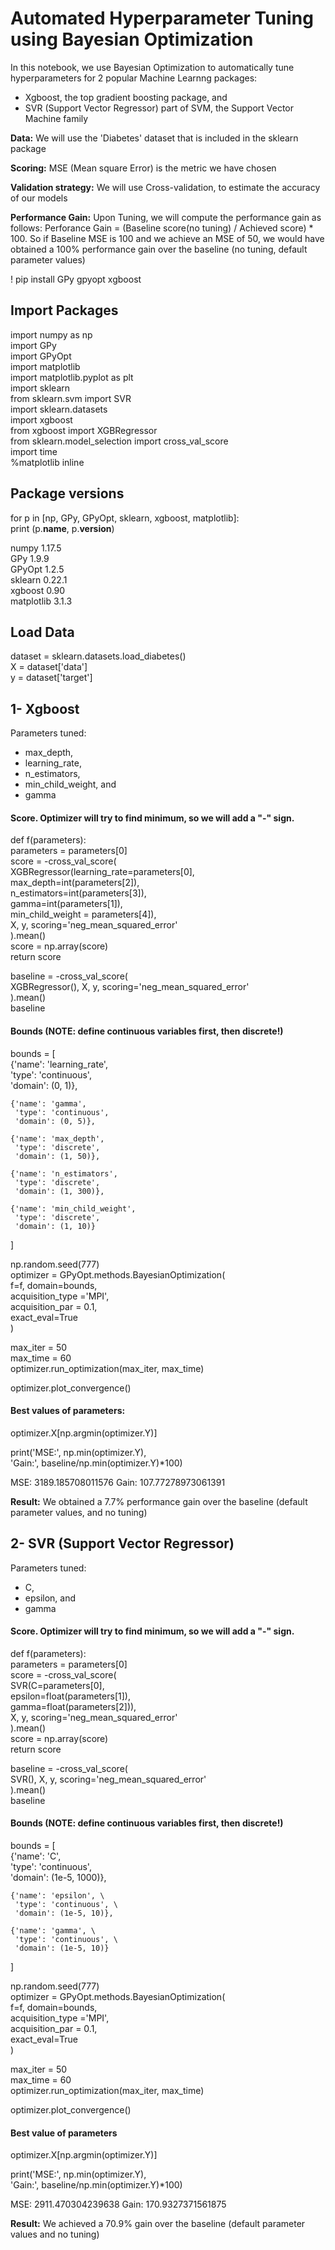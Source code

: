 # Automated Hyperparameter Tuning using Bayesian Optimization 

In this notebook, we use Bayesian Optimization to automatically tune hyperparameters for 2 popular Machine Learnng packages:
* Xgboost, the top gradient boosting package, and
* SVR (Support Vector Regressor) part of SVM, the Support Vector Machine family

**Data:**               We will use the 'Diabetes' dataset that is included in the sklearn package

**Scoring:**             MSE (Mean square Error) is the metric we have chosen

**Validation strategy:** We will use Cross-validation, to estimate the accuracy of our models

**Performance Gain:**    Upon Tuning, we will compute the performance gain as follows: Perforance Gain = (Baseline score(no tuning) / Achieved score) * 100. So if Baseline MSE is 100 and we achieve an MSE of 50, we would have obtained a 100% performance gain over the baseline (no tuning, default parameter values)



! pip install GPy gpyopt xgboost

## Import Packages 

import numpy as np \
import GPy \
import GPyOpt \
import matplotlib \
import matplotlib.pyplot as plt \
import sklearn \
from sklearn.svm import SVR \
import sklearn.datasets \
import xgboost \
from xgboost import XGBRegressor \
from sklearn.model_selection import cross_val_score \
import time \
%matplotlib inline 

## Package versions

for p in [np, GPy, GPyOpt, sklearn, xgboost, matplotlib]: \
        print (p.__name__, p.__version__)
        
numpy 1.17.5\
GPy 1.9.9\
GPyOpt 1.2.5 \
sklearn 0.22.1 \
xgboost 0.90 \
matplotlib 3.1.3 

## Load Data

dataset = sklearn.datasets.load_diabetes() \
X = dataset['data'] \
y = dataset['target'] 

## 1- Xgboost

Parameters tuned:
*  max_depth, 
* learning_rate,
* n_estimators,
* min_child_weight, and
* gamma

#### Score. Optimizer will try to find minimum, so we will add a "-" sign.
def f(parameters):\
    parameters = parameters[0]\
    score = -cross_val_score(\
        XGBRegressor(learning_rate=parameters[0], \
                     max_depth=int(parameters[2]), \
                     n_estimators=int(parameters[3]), \
                     gamma=int(parameters[1]), \
                     min_child_weight = parameters[4]), \
        X, y, scoring='neg_mean_squared_error'\
    ).mean() \
    score = np.array(score) \
    return score 

baseline = -cross_val_score( \
    XGBRegressor(), X, y, scoring='neg_mean_squared_error'\
).mean()\
baseline 

#### Bounds (NOTE: define continuous variables first, then discrete!)
bounds = [ \
    {'name': 'learning_rate', \
     'type': 'continuous', \
     'domain': (0, 1)}, 

    {'name': 'gamma', 
     'type': 'continuous', 
     'domain': (0, 5)}, 

    {'name': 'max_depth', 
     'type': 'discrete', 
     'domain': (1, 50)}, 

    {'name': 'n_estimators', 
     'type': 'discrete', 
     'domain': (1, 300)}, 

    {'name': 'min_child_weight', 
     'type': 'discrete', 
     'domain': (1, 10)} 
] 

np.random.seed(777) \
optimizer = GPyOpt.methods.BayesianOptimization( \
    f=f, domain=bounds, \
    acquisition_type ='MPI', \
    acquisition_par = 0.1, \
    exact_eval=True \
) 

max_iter = 50 \
max_time = 60 \
optimizer.run_optimization(max_iter, max_time) 

optimizer.plot_convergence()

#### Best values of parameters:

optimizer.X[np.argmin(optimizer.Y)]

print('MSE:', np.min(optimizer.Y), \
      'Gain:', baseline/np.min(optimizer.Y)*100)

MSE: 3189.185708011576 Gain: 107.77278973061391

**Result:**   We obtained a 7.7% performance gain over the baseline (default parameter values, and no tuning)

## 2- SVR (Support Vector Regressor)

Parameters tuned:
* C, 
* epsilon, and
* gamma

#### Score. Optimizer will try to find minimum, so we will add a "-" sign.
def f(parameters):\
    parameters = parameters[0]\
    score = -cross_val_score(\
        SVR(C=parameters[0],\
            epsilon=float(parameters[1]),\
            gamma=float(parameters[2])), \
        X, y, scoring='neg_mean_squared_error'\
    ).mean() \
    score = np.array(score) \
    return score 

baseline = -cross_val_score( \
    SVR(), X, y, scoring='neg_mean_squared_error' \
).mean() \
baseline 

#### Bounds (NOTE: define continuous variables first, then discrete!)
bounds = [ \
    {'name': 'C', \
     'type': 'continuous', \
     'domain': (1e-5, 1000)}, 

    {'name': 'epsilon', \
     'type': 'continuous', \
     'domain': (1e-5, 10)}, 

    {'name': 'gamma', \
     'type': 'continuous', \
     'domain': (1e-5, 10)} 
] 

np.random.seed(777) \
optimizer = GPyOpt.methods.BayesianOptimization( \
    f=f, domain=bounds, \
    acquisition_type ='MPI', \
    acquisition_par = 0.1, \
    exact_eval=True \
) 

max_iter = 50 \
max_time = 60 \
optimizer.run_optimization(max_iter, max_time) 

optimizer.plot_convergence()

#### Best value of parameters

optimizer.X[np.argmin(optimizer.Y)]

print('MSE:', np.min(optimizer.Y), \
      'Gain:', baseline/np.min(optimizer.Y)*100)

MSE: 2911.470304239638 Gain: 170.9327371561875

**Result:**  We achieved a 70.9% gain over the baseline (default parameter values and no tuning)
